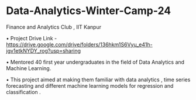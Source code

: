 # Data-Analytics-Winter-Camp-24
Finance and Analytics Club , IIT Kanpur

• Project Drive Link - https://drive.google.com/drive/folders/136hkm1S6Vyu_e41h-jgv1etkNYDY_rog?usp=sharing

• Mentored 40 first year undergraduates in the field of Data Analytics and Machine Learning.

• This project aimed at making them familiar with data analytics , time series forecasting and different machine learning models for regression
and classification .

